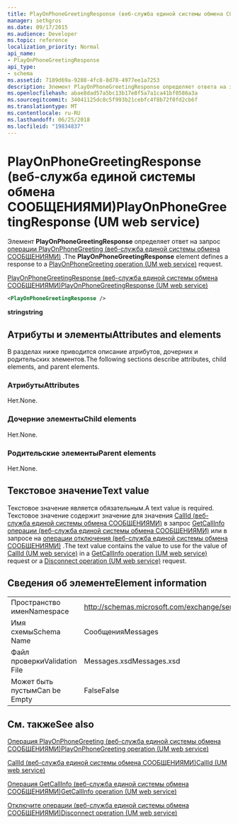 ```yaml
---
title: PlayOnPhoneGreetingResponse (веб-служба единой системы обмена СООБЩЕНИЯМИ)
manager: sethgros
ms.date: 09/17/2015
ms.audience: Developer
ms.topic: reference
localization_priority: Normal
api_name:
- PlayOnPhoneGreetingResponse
api_type:
- schema
ms.assetid: 7189d69a-9288-4fc8-8d78-4977ee1a7253
description: Элемент PlayOnPhoneGreetingResponse определяет ответа на запрос PlayOnPhoneGreeting операции (веб-служба единой системы обмена СООБЩЕНИЯМИ).
ms.openlocfilehash: abae8dad57a5bc13b17e8f5a7a1ca41bf0586a3a
ms.sourcegitcommit: 34041125dc8c5f993b21cebfc4f8b72f0fd2cb6f
ms.translationtype: MT
ms.contentlocale: ru-RU
ms.lasthandoff: 06/25/2018
ms.locfileid: "19834837"
---
```

# <a name="playonphonegreetingresponse-um-web-service"></a><span data-ttu-id="a4c7f-103">PlayOnPhoneGreetingResponse (веб-служба единой системы обмена СООБЩЕНИЯМИ)</span><span class="sxs-lookup"><span data-stu-id="a4c7f-103">PlayOnPhoneGreetingResponse (UM web service)</span></span>

<span data-ttu-id="a4c7f-104">Элемент **PlayOnPhoneGreetingResponse** определяет ответ на запрос [операции PlayOnPhoneGreeting (веб-служба единой системы обмена СООБЩЕНИЯМИ)](playonphonegreeting-operation-um-web-service.md) .</span><span class="sxs-lookup"><span data-stu-id="a4c7f-104">The **PlayOnPhoneGreetingResponse** element defines a response to a [PlayOnPhoneGreeting operation (UM web service)](playonphonegreeting-operation-um-web-service.md) request.</span></span> 
  
[<span data-ttu-id="a4c7f-105">PlayOnPhoneGreetingResponse (веб-служба единой системы обмена СООБЩЕНИЯМИ)</span><span class="sxs-lookup"><span data-stu-id="a4c7f-105">PlayOnPhoneGreetingResponse (UM web service)</span></span>](playonphonegreetingresponse-um-web-service.md)
  
```xml
<PlayOnPhoneGreetingResponse />
```

 <span data-ttu-id="a4c7f-106">**string**</span><span class="sxs-lookup"><span data-stu-id="a4c7f-106">**string**</span></span>
## <a name="attributes-and-elements"></a><span data-ttu-id="a4c7f-107">Атрибуты и элементы</span><span class="sxs-lookup"><span data-stu-id="a4c7f-107">Attributes and elements</span></span>

<span data-ttu-id="a4c7f-108">В разделах ниже приводится описание атрибутов, дочерних и родительских элементов.</span><span class="sxs-lookup"><span data-stu-id="a4c7f-108">The following sections describe attributes, child elements, and parent elements.</span></span>
  
### <a name="attributes"></a><span data-ttu-id="a4c7f-109">Атрибуты</span><span class="sxs-lookup"><span data-stu-id="a4c7f-109">Attributes</span></span>

<span data-ttu-id="a4c7f-110">Нет.</span><span class="sxs-lookup"><span data-stu-id="a4c7f-110">None.</span></span>
  
### <a name="child-elements"></a><span data-ttu-id="a4c7f-111">Дочерние элементы</span><span class="sxs-lookup"><span data-stu-id="a4c7f-111">Child elements</span></span>

<span data-ttu-id="a4c7f-112">Нет.</span><span class="sxs-lookup"><span data-stu-id="a4c7f-112">None.</span></span>
  
### <a name="parent-elements"></a><span data-ttu-id="a4c7f-113">Родительские элементы</span><span class="sxs-lookup"><span data-stu-id="a4c7f-113">Parent elements</span></span>

<span data-ttu-id="a4c7f-114">Нет.</span><span class="sxs-lookup"><span data-stu-id="a4c7f-114">None.</span></span>
  
## <a name="text-value"></a><span data-ttu-id="a4c7f-115">Текстовое значение</span><span class="sxs-lookup"><span data-stu-id="a4c7f-115">Text value</span></span>

<span data-ttu-id="a4c7f-116">Текстовое значение является обязательным.</span><span class="sxs-lookup"><span data-stu-id="a4c7f-116">A text value is required.</span></span> <span data-ttu-id="a4c7f-117">Текстовое значение содержит значение для значения [CallId (веб-служба единой системы обмена СООБЩЕНИЯМИ)](callid-um-web-service.md) в запрос [GetCallInfo операции (веб-служба единой системы обмена СООБЩЕНИЯМИ)](getcallinfo-operation-um-web-service.md) или в запросе на [операции отключения (веб-служба единой системы обмена СООБЩЕНИЯМИ)](disconnect-operation-um-web-service.md) .</span><span class="sxs-lookup"><span data-stu-id="a4c7f-117">The text value contains the value to use for the value of [CallId (UM web service)](callid-um-web-service.md) in a [GetCallInfo operation (UM web service)](getcallinfo-operation-um-web-service.md) request or a [Disconnect operation (UM web service)](disconnect-operation-um-web-service.md) request.</span></span> 
  
## <a name="element-information"></a><span data-ttu-id="a4c7f-118">Сведения об элементе</span><span class="sxs-lookup"><span data-stu-id="a4c7f-118">Element information</span></span>

|||
|:-----|:-----|
|<span data-ttu-id="a4c7f-119">Пространство имен</span><span class="sxs-lookup"><span data-stu-id="a4c7f-119">Namespace</span></span>  <br/> |http://schemas.microsoft.com/exchange/services/2006/messages  <br/> |
|<span data-ttu-id="a4c7f-120">Имя схемы</span><span class="sxs-lookup"><span data-stu-id="a4c7f-120">Schema Name</span></span>  <br/> |<span data-ttu-id="a4c7f-121">Сообщения</span><span class="sxs-lookup"><span data-stu-id="a4c7f-121">Messages</span></span>  <br/> |
|<span data-ttu-id="a4c7f-122">Файл проверки</span><span class="sxs-lookup"><span data-stu-id="a4c7f-122">Validation File</span></span>  <br/> |<span data-ttu-id="a4c7f-123">Messages.xsd</span><span class="sxs-lookup"><span data-stu-id="a4c7f-123">Messages.xsd</span></span>  <br/> |
|<span data-ttu-id="a4c7f-124">Может быть пустым</span><span class="sxs-lookup"><span data-stu-id="a4c7f-124">Can be Empty</span></span>  <br/> |<span data-ttu-id="a4c7f-125">False</span><span class="sxs-lookup"><span data-stu-id="a4c7f-125">False</span></span>  <br/> |
   
## <a name="see-also"></a><span data-ttu-id="a4c7f-126">См. также</span><span class="sxs-lookup"><span data-stu-id="a4c7f-126">See also</span></span>



[<span data-ttu-id="a4c7f-127">Операция PlayOnPhoneGreeting (веб-служба единой системы обмена СООБЩЕНИЯМИ)</span><span class="sxs-lookup"><span data-stu-id="a4c7f-127">PlayOnPhoneGreeting operation (UM web service)</span></span>](playonphonegreeting-operation-um-web-service.md)
  
[<span data-ttu-id="a4c7f-128">CallId (веб-служба единой системы обмена СООБЩЕНИЯМИ)</span><span class="sxs-lookup"><span data-stu-id="a4c7f-128">CallId (UM web service)</span></span>](callid-um-web-service.md)
  
[<span data-ttu-id="a4c7f-129">Операция GetCallInfo (веб-служба единой системы обмена СООБЩЕНИЯМИ)</span><span class="sxs-lookup"><span data-stu-id="a4c7f-129">GetCallInfo operation (UM web service)</span></span>](getcallinfo-operation-um-web-service.md)
  
[<span data-ttu-id="a4c7f-130">Отключите операции (веб-служба единой системы обмена СООБЩЕНИЯМИ)</span><span class="sxs-lookup"><span data-stu-id="a4c7f-130">Disconnect operation (UM web service)</span></span>](disconnect-operation-um-web-service.md)


